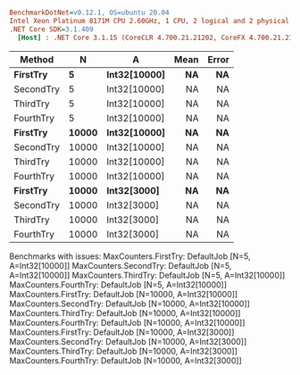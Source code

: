 ``` ini

BenchmarkDotNet=v0.12.1, OS=ubuntu 20.04
Intel Xeon Platinum 8171M CPU 2.60GHz, 1 CPU, 2 logical and 2 physical cores
.NET Core SDK=3.1.409
  [Host] : .NET Core 3.1.15 (CoreCLR 4.700.21.21202, CoreFX 4.700.21.21402), X64 RyuJIT


```
|    Method |     N |            A | Mean | Error |
|---------- |------ |------------- |-----:|------:|
|  **FirstTry** |     **5** | **Int32[10000]** |   **NA** |    **NA** |
| SecondTry |     5 | Int32[10000] |   NA |    NA |
|  ThirdTry |     5 | Int32[10000] |   NA |    NA |
| FourthTry |     5 | Int32[10000] |   NA |    NA |
|  **FirstTry** | **10000** | **Int32[10000]** |   **NA** |    **NA** |
| SecondTry | 10000 | Int32[10000] |   NA |    NA |
|  ThirdTry | 10000 | Int32[10000] |   NA |    NA |
| FourthTry | 10000 | Int32[10000] |   NA |    NA |
|  **FirstTry** | **10000** |  **Int32[3000]** |   **NA** |    **NA** |
| SecondTry | 10000 |  Int32[3000] |   NA |    NA |
|  ThirdTry | 10000 |  Int32[3000] |   NA |    NA |
| FourthTry | 10000 |  Int32[3000] |   NA |    NA |

Benchmarks with issues:
  MaxCounters.FirstTry: DefaultJob [N=5, A=Int32[10000]]
  MaxCounters.SecondTry: DefaultJob [N=5, A=Int32[10000]]
  MaxCounters.ThirdTry: DefaultJob [N=5, A=Int32[10000]]
  MaxCounters.FourthTry: DefaultJob [N=5, A=Int32[10000]]
  MaxCounters.FirstTry: DefaultJob [N=10000, A=Int32[10000]]
  MaxCounters.SecondTry: DefaultJob [N=10000, A=Int32[10000]]
  MaxCounters.ThirdTry: DefaultJob [N=10000, A=Int32[10000]]
  MaxCounters.FourthTry: DefaultJob [N=10000, A=Int32[10000]]
  MaxCounters.FirstTry: DefaultJob [N=10000, A=Int32[3000]]
  MaxCounters.SecondTry: DefaultJob [N=10000, A=Int32[3000]]
  MaxCounters.ThirdTry: DefaultJob [N=10000, A=Int32[3000]]
  MaxCounters.FourthTry: DefaultJob [N=10000, A=Int32[3000]]

